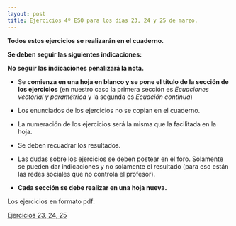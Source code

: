 ```yaml
---
layout: post
title: Ejercicios 4º ESO para los días 23, 24 y 25 de marzo.
---
```


**Todos estos ejercicios se realizarán en el cuaderno.**

 **Se deben seguir las siguientes indicaciones:**
 
**No seguir las indicaciones penalizará la nota.**

- Se **comienza en una hoja en blanco y se pone el título de la sección de los ejercicios** (en nuestro caso la primera sección es *Ecuaciones vectorial y paramétrica* y la segunda es *Ecuación continua*)

- Los enunciados de los ejercicios no se copian en el cuaderno. 

- La numeración de los ejercicios será la misma que la facilitada en la hoja.

- Se deben recuadrar los resultados.

- Las dudas sobre los ejercicios se deben postear en el foro. Solamente se pueden dar indicaciones y no solamente el resultado (para eso están las redes sociales que no controla el profesor).

- **Cada sección se debe realizar en una hoja nueva.**

Los ejercicios en formato pdf:

[Ejercicios 23, 24, 25](../archivos/Ejercicios232425.pdf)

